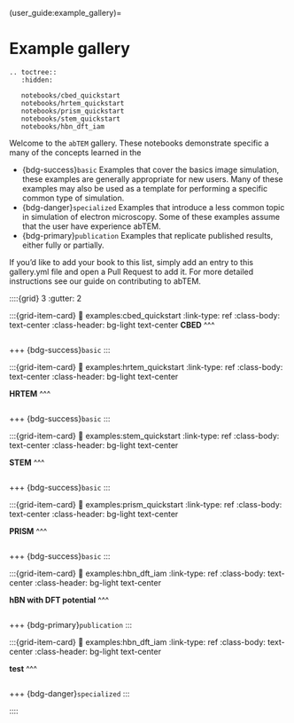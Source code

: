 (user_guide:example_gallery)=
# Example gallery

```{eval-rst}
.. toctree::
   :hidden:

   notebooks/cbed_quickstart
   notebooks/hrtem_quickstart
   notebooks/prism_quickstart
   notebooks/stem_quickstart
   notebooks/hbn_dft_iam
```

Welcome to the `abTEM` gallery. These notebooks demonstrate specific a many of the concepts learned in the

* {bdg-success}`basic` Examples that cover the basics image simulation, these examples are generally appropriate for new
  users. Many of these examples may also be used as a template for performing a specific common type of simulation.
* {bdg-danger}`specialized` Examples that introduce a less common topic in simulation of electron microscopy. Some of
  these examples assume that the user have experience abTEM.
* {bdg-primary}`publication` Examples that replicate published results, either fully or partially.

If you’d like to add your book to this list, simply add an entry to this gallery.yml file and open a Pull Request to add
it. For more detailed instructions see our guide on contributing to abTEM.

::::{grid} 3
:gutter: 2

:::{grid-item-card}
:link: examples:cbed_quickstart
:link-type: ref
:class-body: text-center
:class-header: bg-light text-center
**CBED**
^^^

```{glue:} cbed_quickstart
```

+++
{bdg-success}`basic`
:::




:::{grid-item-card}
:link: examples:hrtem_quickstart
:link-type: ref
:class-body: text-center
:class-header: bg-light text-center

**HRTEM**
^^^

```{glue:} hrtem_quickstart
```

+++
{bdg-success}`basic`
:::




:::{grid-item-card}
:link: examples:stem_quickstart
:link-type: ref
:class-body: text-center
:class-header: bg-light text-center

**STEM**
^^^

```{glue:} prism_quickstart
```

+++
{bdg-success}`basic`
:::



:::{grid-item-card}
:link: examples:prism_quickstart
:link-type: ref
:class-body: text-center
:class-header: bg-light text-center

**PRISM**
^^^

```{glue:} prism_quickstart
```

+++
{bdg-success}`basic`
:::

:::{grid-item-card}
:link: examples:hbn_dft_iam
:link-type: ref
:class-body: text-center
:class-header: bg-light text-center

**hBN with DFT potential**
^^^

```{glue:} hbn_dft_iam
```

+++
{bdg-primary}`publication`
:::

:::{grid-item-card}
:link: examples:hbn_dft_iam
:link-type: ref
:class-body: text-center
:class-header: bg-light text-center

**test**
^^^

```{glue:} prism_quickstart
```

+++
{bdg-danger}`specialized`
:::

::::